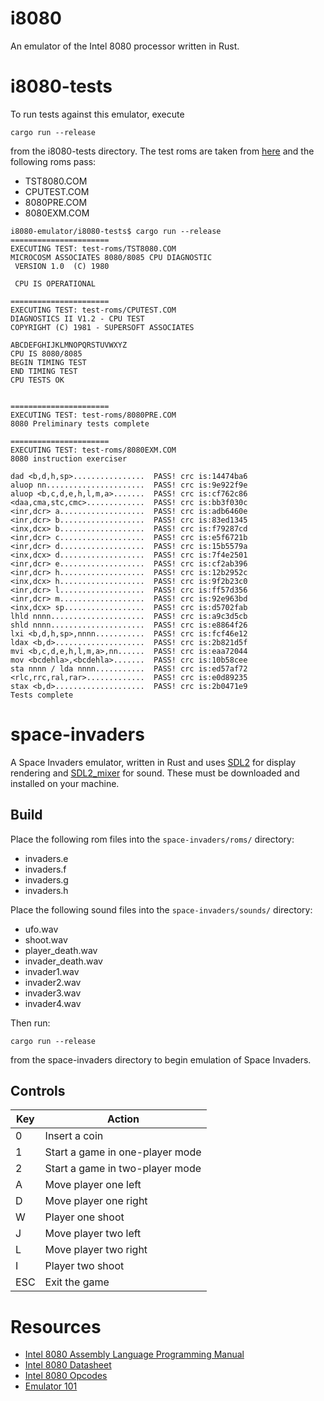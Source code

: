 # i8080
An emulator of the Intel 8080 processor written in Rust.

# i8080-tests
To run tests against this emulator, execute 
```
cargo run --release
```
from the i8080-tests directory. The test roms are taken from [here](https://altairclone.com/downloads/cpu_tests/) and the following roms pass:
- TST8080.COM
- CPUTEST.COM
- 8080PRE.COM
- 8080EXM.COM

```
i8080-emulator/i8080-tests$ cargo run --release
======================
EXECUTING TEST: test-roms/TST8080.COM
MICROCOSM ASSOCIATES 8080/8085 CPU DIAGNOSTIC
 VERSION 1.0  (C) 1980

 CPU IS OPERATIONAL

======================
EXECUTING TEST: test-roms/CPUTEST.COM
DIAGNOSTICS II V1.2 - CPU TEST
COPYRIGHT (C) 1981 - SUPERSOFT ASSOCIATES

ABCDEFGHIJKLMNOPQRSTUVWXYZ
CPU IS 8080/8085
BEGIN TIMING TEST
END TIMING TEST
CPU TESTS OK


======================
EXECUTING TEST: test-roms/8080PRE.COM
8080 Preliminary tests complete

======================
EXECUTING TEST: test-roms/8080EXM.COM
8080 instruction exerciser

dad <b,d,h,sp>................  PASS! crc is:14474ba6
aluop nn......................  PASS! crc is:9e922f9e
aluop <b,c,d,e,h,l,m,a>.......  PASS! crc is:cf762c86
<daa,cma,stc,cmc>.............  PASS! crc is:bb3f030c
<inr,dcr> a...................  PASS! crc is:adb6460e
<inr,dcr> b...................  PASS! crc is:83ed1345
<inx,dcx> b...................  PASS! crc is:f79287cd
<inr,dcr> c...................  PASS! crc is:e5f6721b
<inr,dcr> d...................  PASS! crc is:15b5579a
<inx,dcx> d...................  PASS! crc is:7f4e2501
<inr,dcr> e...................  PASS! crc is:cf2ab396
<inr,dcr> h...................  PASS! crc is:12b2952c
<inx,dcx> h...................  PASS! crc is:9f2b23c0
<inr,dcr> l...................  PASS! crc is:ff57d356
<inr,dcr> m...................  PASS! crc is:92e963bd
<inx,dcx> sp..................  PASS! crc is:d5702fab
lhld nnnn.....................  PASS! crc is:a9c3d5cb
shld nnnn.....................  PASS! crc is:e8864f26
lxi <b,d,h,sp>,nnnn...........  PASS! crc is:fcf46e12
ldax <b,d>....................  PASS! crc is:2b821d5f
mvi <b,c,d,e,h,l,m,a>,nn......  PASS! crc is:eaa72044
mov <bcdehla>,<bcdehla>.......  PASS! crc is:10b58cee
sta nnnn / lda nnnn...........  PASS! crc is:ed57af72
<rlc,rrc,ral,rar>.............  PASS! crc is:e0d89235
stax <b,d>....................  PASS! crc is:2b0471e9
Tests complete

```

# space-invaders
A Space Invaders emulator, written in Rust and uses [SDL2](http://libsdl.org/download-2.0.php) for display rendering and [SDL2_mixer](https://www.libsdl.org/projects/SDL_mixer/) for sound. These must be downloaded and installed on your machine.

## Build
Place the following rom files into the ```space-invaders/roms/``` directory:
- invaders.e
- invaders.f
- invaders.g
- invaders.h

Place the following sound files into the ```space-invaders/sounds/``` directory:
- ufo.wav
- shoot.wav
- player_death.wav
- invader_death.wav
- invader1.wav
- invader2.wav
- invader3.wav
- invader4.wav

Then run: 
```
cargo run --release
```
from the space-invaders directory to begin emulation of Space Invaders.

## Controls
Key | Action
--- | ---
0 | Insert a coin
1 | Start a game in one-player mode
2 | Start a game in two-player mode
A | Move player one left
D | Move player one right
W | Player one shoot
J | Move player two left
L | Move player two right
I | Player two shoot
ESC | Exit the game


# Resources
- [Intel 8080 Assembly Language Programming Manual](https://altairclone.com/downloads/manuals/8080%20Programmers%20Manual.pdf)
- [Intel 8080 Datasheet](http://kazojc.com/elementy_czynne/IC/INTEL-8080A.pdf)
- [Intel 8080 Opcodes](https://pastraiser.com/cpu/i8080/i8080_opcodes.html)
- [Emulator 101](http://www.emulator101.com)
